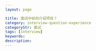 ```yaml
---
layout: page

title: 面试中如何介绍项目？
category: interview-question-experience
categoryStr: 面试
tags: [interview]
keywords:
description:
---
```



